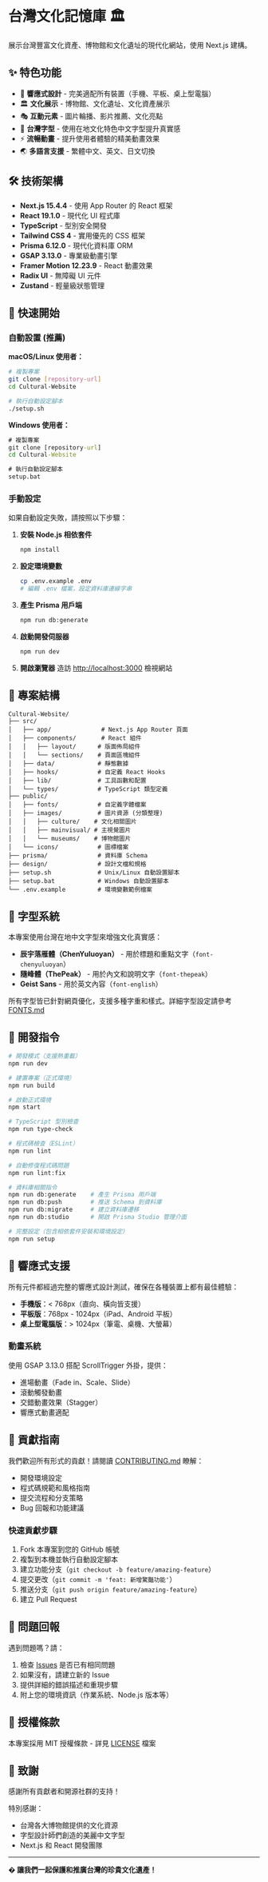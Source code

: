 # 台灣文化記憶庫 🏛️

展示台灣豐富文化資產、博物館和文化遺址的現代化網站，使用 Next.js 建構。

## ✨ 特色功能

- 🎨 **響應式設計** - 完美適配所有裝置（手機、平板、桌上型電腦）
- 🏛️ **文化展示** - 博物館、文化遺址、文化資產展示
- 🎭 **互動元素** - 圖片輪播、影片推薦、文化亮點
- 📱 **台灣字型** - 使用在地文化特色中文字型提升真實感
- ⚡ **流暢動畫** - 提升使用者體驗的精美動畫效果
- 🌏 **多語言支援** - 繁體中文、英文、日文切換

## 🛠️ 技術架構

- **Next.js 15.4.4** - 使用 App Router 的 React 框架
- **React 19.1.0** - 現代化 UI 程式庫
- **TypeScript** - 型別安全開發
- **Tailwind CSS 4** - 實用優先的 CSS 框架
- **Prisma 6.12.0** - 現代化資料庫 ORM
- **GSAP 3.13.0** - 專業級動畫引擎
- **Framer Motion 12.23.9** - React 動畫效果
- **Radix UI** - 無障礙 UI 元件
- **Zustand** - 輕量級狀態管理

## 🚀 快速開始

### 自動設置 (推薦)

**macOS/Linux 使用者：**
```bash
# 複製專案
git clone [repository-url]
cd Cultural-Website

# 執行自動設定腳本
./setup.sh
```

**Windows 使用者：**
```cmd
# 複製專案
git clone [repository-url]
cd Cultural-Website

# 執行自動設定腳本
setup.bat
```

### 手動設定

如果自動設定失敗，請按照以下步驟：

1. **安裝 Node.js 相依套件**
   ```bash
   npm install
   ```

2. **設定環境變數**
   ```bash
   cp .env.example .env
   # 編輯 .env 檔案，設定資料庫連線字串
   ```

3. **產生 Prisma 用戶端**
   ```bash
   npm run db:generate
   ```

4. **啟動開發伺服器**
   ```bash
   npm run dev
   ```

5. **開啟瀏覽器**
   造訪 [http://localhost:3000](http://localhost:3000) 檢視網站

## 📁 專案結構

```
Cultural-Website/
├── src/
│   ├── app/              # Next.js App Router 頁面
│   ├── components/       # React 組件
│   │   ├── layout/      # 版面佈局組件
│   │   └── sections/    # 頁面區塊組件
│   ├── data/            # 靜態數據
│   ├── hooks/           # 自定義 React Hooks
│   ├── lib/             # 工具函數和配置
│   └── types/           # TypeScript 類型定義
├── public/
│   ├── fonts/           # 自定義字體檔案
│   ├── images/          # 圖片資源 (分類整理)
│   │   ├── culture/    # 文化相關圖片
│   │   ├── mainvisual/ # 主視覺圖片
│   │   └── museums/    # 博物館圖片
│   └── icons/           # 圖標檔案
├── prisma/              # 資料庫 Schema
├── design/              # 設計文檔和規格
├── setup.sh             # Unix/Linux 自動設置腳本
├── setup.bat            # Windows 自動設置腳本
└── .env.example         # 環境變數範例檔案
```

## 🎨 字型系統

本專案使用台灣在地中文字型來增強文化真實感：

- **辰宇落雁體（ChenYuluoyan）** - 用於標題和重點文字（`font-chenyuluoyan`）
- **隨峰體（ThePeak）** - 用於內文和說明文字（`font-thepeak`）
- **Geist Sans** - 用於英文內容（`font-english`）

所有字型皆已針對網頁優化，支援多種字重和樣式。詳細字型設定請參考 [FONTS.md](./FONTS.md)

## 🔧 開發指令

```bash
# 開發模式（支援熱重載）
npm run dev

# 建置專案（正式環境）
npm run build

# 啟動正式環境
npm start

# TypeScript 型別檢查
npm run type-check

# 程式碼檢查（ESLint）
npm run lint

# 自動修復程式碼問題
npm run lint:fix

# 資料庫相關指令
npm run db:generate    # 產生 Prisma 用戶端
npm run db:push        # 推送 Schema 到資料庫
npm run db:migrate     # 建立資料庫遷移
npm run db:studio      # 開啟 Prisma Studio 管理介面

# 完整設定（包含相依套件安裝和環境設定）
npm run setup
```

## 📱 響應式支援

所有元件都經過完整的響應式設計測試，確保在各種裝置上都有最佳體驗：

- **手機版**：< 768px（直向、橫向皆支援）
- **平板版**：768px - 1024px（iPad、Android 平板）
- **桌上型電腦版**：> 1024px（筆電、桌機、大螢幕）

### 動畫系統

使用 GSAP 3.13.0 搭配 ScrollTrigger 外掛，提供：
- 進場動畫（Fade in、Scale、Slide）
- 滾動觸發動畫
- 交錯動畫效果（Stagger）
- 響應式動畫適配

## 🤝 貢獻指南

我們歡迎所有形式的貢獻！請閱讀 [CONTRIBUTING.md](./CONTRIBUTING.md) 瞭解：

- 開發環境設定
- 程式碼規範和風格指南
- 提交流程和分支策略
- Bug 回報和功能建議

### 快速貢獻步驟

1. Fork 本專案到您的 GitHub 帳號
2. 複製到本機並執行自動設定腳本
3. 建立功能分支（`git checkout -b feature/amazing-feature`）
4. 提交更改（`git commit -m 'feat: 新增驚豔功能'`）
5. 推送分支（`git push origin feature/amazing-feature`）
6. 建立 Pull Request

## 🐛 問題回報

遇到問題嗎？請：

1. 檢查 [Issues](../../issues) 是否已有相同問題
2. 如果沒有，請建立新的 Issue
3. 提供詳細的錯誤描述和重現步驟
4. 附上您的環境資訊（作業系統、Node.js 版本等）

## 📄 授權條款

本專案採用 MIT 授權條款 - 詳見 [LICENSE](./LICENSE) 檔案

## 🙏 致謝

感謝所有貢獻者和開源社群的支持！

特別感謝：
- 台灣各大博物館提供的文化資源
- 字型設計師們創造的美麗中文字型
- Next.js 和 React 開發團隊

---

**� 讓我們一起保護和推廣台灣的珍貴文化遺產！**
